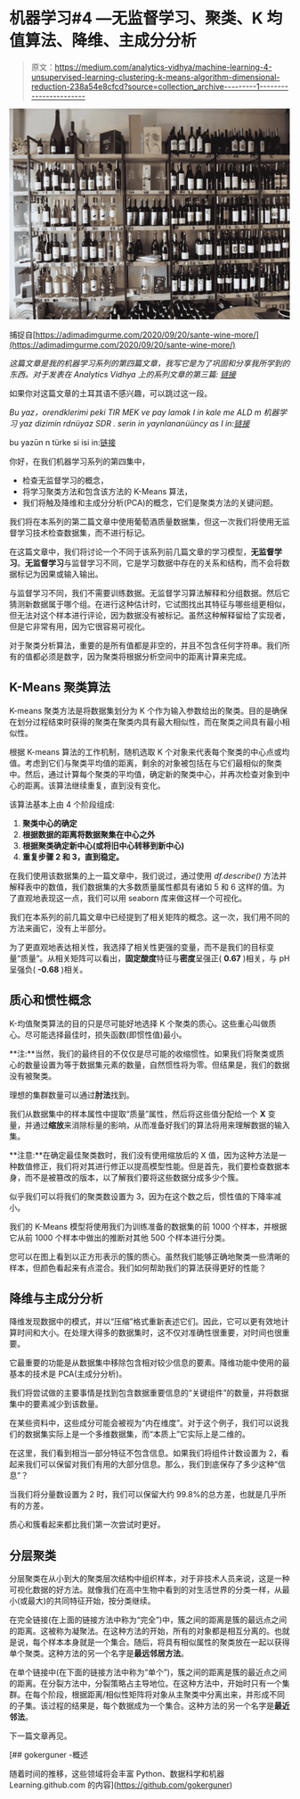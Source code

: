 # 机器学习#4 —无监督学习、聚类、K 均值算法、降维、主成分分析

> 原文：<https://medium.com/analytics-vidhya/machine-learning-4-unsupervised-learning-clustering-k-means-algorithm-dimensional-reduction-238a54e8cfcd?source=collection_archive---------1----------------------->

![](img/edf38a6c6a900e2ccd4d40ca26fccae9.png)

捕捉自[https://adimadimgurme.com/2020/09/20/sante-wine-more/](https://adimadimgurme.com/2020/09/20/sante-wine-more/)

*这篇文章是我的机器学习系列的第四篇文章，我写它是为了巩固和分享我所学到的东西。对于发表在 Analytics Vidhya 上的系列文章的第三篇:* [*链接*](/analytics-vidhya/machine-learning-3-linear-regression-ridge-lasso-functions-2fa7fda624a0)

如果你对这篇文章的土耳其语不感兴趣，可以跳过这一段。

*Bu yaz，orendklerimi peki TIR MEK ve pay lamak I in kale me ALD m 机器学习 yaz dizimin rdnüyaz SDR . serin in yaynlananüüncy as I in:*[*链接*](/software-development-turkey/makine-öğrenmesi-3-lineer-regresyon-ridge-lasso-fonksiyonları-9dbf6036e29e)

bu yazūn n türke si isi in:[链接](https://gokerguner.medium.com/machine-learning-4-gözetimsiz-öğrenme-kümeleme-k-means-algoritması-boyut-azaltma-temel-44598c53ee0c)

你好，在我们机器学习系列的第四集中，

*   检查无监督学习的概念，
*   将学习聚类方法和包含该方法的 K-Means 算法，
*   我们将触及降维和主成分分析(PCA)的概念，它们是聚类方法的关键问题。

我们将在本系列的第二篇文章中使用葡萄酒质量数据集，但这一次我们将使用无监督学习技术检查数据集，而不进行标记。

在这篇文章中，我们将讨论一个不同于该系列前几篇文章的学习模型，**无监督学习**。**无监督学习**与监督学习不同，它是学习数据中存在的关系和结构，而不会将数据标记为因果或输入输出。

与监督学习不同，我们不需要训练数据。无监督学习算法解释和分组数据。然后它猜测新数据属于哪个组。在进行这种估计时，它试图找出其特征与哪些组更相似，但无法对这个样本进行评论，因为数据没有被标记。虽然这种解释留给了实现者，但是它非常有用，因为它很容易可视化。

对于聚类分析算法，重要的是所有值都是非空的，并且不包含任何字符串。我们所有的值都必须是数字，因为聚类将根据分析空间中的距离计算来完成。

## **K-Means 聚类算法**

K-means 聚类方法是将数据集划分为 K 个作为输入参数给出的聚类。目的是确保在划分过程结束时获得的聚类在聚类内具有最大相似性，而在聚类之间具有最小相似性。

根据 K-means 算法的工作机制，随机选取 K 个对象来代表每个聚类的中心点或均值。考虑到它们与聚类平均值的距离，剩余的对象被包括在与它们最相似的聚类中。然后，通过计算每个聚类的平均值，确定新的聚类中心，并再次检查对象到中心的距离。该算法继续重复，直到没有变化。

该算法基本上由 4 个阶段组成:

1.  **聚类中心的确定**
2.  **根据数据的距离将数据聚集在中心之外**
3.  **根据聚类确定新中心(或将旧中心转移到新中心)**
4.  **重复步骤 2 和 3，直到稳定。**

在我们使用该数据集的上一篇文章中，我们说过，通过使用 *df.describe()* 方法并解释表中的数值，我们数据集的大多数质量属性都具有诸如 5 和 6 这样的值。为了直观地表现这一点，我们可以用 seaborn 库来做这样一个可视化。

我们在本系列的前几篇文章中已经提到了相关矩阵的概念。这一次，我们用不同的方法来画它，没有上半部分。

为了更直观地表达相关性，我选择了相关性更强的变量，而不是我们的目标变量“质量”。从相关矩阵可以看出，**固定酸度**特征与**密度**呈强正( **0.67** )相关，与 pH 呈强负( **-0.68** )相关。

## 质心和惯性概念

K-均值聚类算法的目的只是尽可能好地选择 K 个聚类的质心。这些重心叫做质心。尽可能选择最佳时，损失函数(即惯性值)最小。

**注:**当然，我们的最终目的不仅仅是尽可能的收缩惯性。如果我们将聚类或质心的数量设置为等于数据集元素的数量，自然惯性将为零。但结果是，我们的数据没有被聚类。

理想的集群数量可以通过**肘法**找到。

我们从数据集中的样本属性中提取“质量”属性，然后将这些值分配给一个 **X** 变量，并通过**缩放**来消除标量的影响，从而准备好我们的算法将用来理解数据的输入集。

**注意:**在确定最佳聚类数时，我们没有使用缩放后的 X 值，因为这种方法是一种数值修正，我们将对其进行修正以提高模型性能。但是首先，我们要检查数据本身，而不是被篡改的版本，以了解我们要将这些数据分成多少个簇。

似乎我们可以将我们的聚类数设置为 3，因为在这个数之后，惯性值的下降率减小。

我们的 K-Means 模型将使用我们为训练准备的数据集的前 1000 个样本，并根据它从前 1000 个样本中做出的推断对其他 500 个样本进行分类。

您可以在图上看到以正方形表示的簇的质心。虽然我们能够正确地聚类一些清晰的样本，但颜色看起来有点混合。我们如何帮助我们的算法获得更好的性能？

## 降维与主成分分析

降维发现数据中的模式，并以“压缩”格式重新表述它们。因此，它可以更有效地计算时间和大小。在处理大得多的数据集时，这不仅对准确性很重要，对时间也很重要。

它最重要的功能是从数据集中移除包含相对较少信息的要素。降维功能中使用的最基本的技术是 PCA(主成分分析)。

我们将尝试做的主要事情是找到包含数据重要信息的“关键组件”的数量，并将数据集中的要素减少到该数量。

在某些资料中，这些成分可能会被视为“内在维度”。对于这个例子，我们可以说我们的数据集实际上是一个多维数据集，而“本质上”它实际上是二维的。

在这里，我们看到相当一部分特征不包含信息。如果我们将组件计数设置为 2，看起来我们可以保留对我们有用的大部分信息。那么，我们到底保存了多少这种“信息”？

当我们将分量数设置为 2 时，我们可以保留大约 99.8%的总方差，也就是几乎所有的方差。

质心和簇看起来都比我们第一次尝试时更好。

## 分层聚类

分层聚类在从小到大的聚类层次结构中组织样本，对于非技术人员来说，这是一种可视化数据的好方法。就像我们在高中生物中看到的对生活世界的分类一样，从最小(或最大)的共同特征开始，按分类继续。

在完全链接(在上面的链接方法中称为“完全”)中，簇之间的距离是簇的最远点之间的距离。这被称为凝聚法。在这种方法的开始，所有的对象都是相互分离的。也就是说，每个样本本身就是一个集合。随后，将具有相似属性的聚类放在一起以获得单个聚类。这种方法的另一个名字是**最远邻居方法**。

在单个链接中(在下面的链接方法中称为“单个”)，簇之间的距离是簇的最近点之间的距离。在分裂方法中，分裂策略占主导地位。在这种方法中，开始时只有一个集群。在每个阶段，根据距离/相似性矩阵将对象从主聚类中分离出来，并形成不同的子集。该过程的结果是，每个数据成为一个集合。这种方法的另一个名字是**最近邻法**。

下一篇文章再见。

[](https://github.com/gokerguner) [## gokerguner -概述

随着时间的推移，这些领域将会丰富 Python、数据科学和机器 Learning.github.com 的内容](https://github.com/gokerguner)